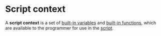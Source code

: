 # Script context

A **script context** is a set of [built-in variables](/ride/variables/built-in-variables.md) and [built-in functions](/ride/functions/built-in-functions.md), which are available to the programmer for use in the [script](/ride/script.md).
